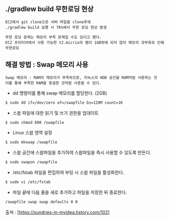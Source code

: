 ## ./gradlew build 무한로딩 현상
    EC2에서 git clone으로 서버 파일을 clone후에
    ./gradlew build 실행 시 76%에서 무한 로딩 현상 발생

    무한 로딩 문제는 메모리 부족 문제일 수도 있다고 했다.
    EC2 프리티어에서 사용 가능한 t2.micrio의 램이 1GB밖에 되지 않아 메모리 과부화로 인해 무한로딩

## 해결 방법 : Swap 메모리 사용
    Swap 메모리 : RAM의 메모리가 부족하므로, 리눅스의 HDD 공간을 RAM처럼 사용하는 것
    이를 통해 부족한 RAM을 증설한 것처럼 사용할 수 있다.

- dd 명령어를 통해 swap 메모리를 할당한다. (2GB)
```bash
$ sudo dd if=/dev/zero of=/swapfile bs=128M count=16
```
- 스왑 파일에 대한 읽기 및 쓰기 권한을 업데이트
```bash
$ sudo chmod 600 /swapfile
```
- Linux 스왑 영역 설정
```bash
$ sudo mkswap /swapfile
```
- 스왑 공간에 스왑파일을 추가하여 스왑파일을 즉시 사용할 수 있도록 만든다.
```bash
$ sudo swapon /swapfile
```
- /etc/fstab 파일을 편집하여 부팅 시 스왑 파일을 활성화한다.
```bash
$ sudo vi /etc/fstab
```
- 파일 끝에 다음 줄을 새로 추가하고 파일을 저장한 뒤 종료한다.
```bash
/swapfile swap swap defaults 0 0
```

출쳐 : [https://sundries-in-myidea.tistory.com/102]

